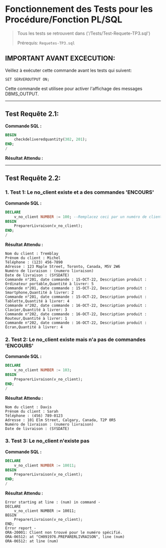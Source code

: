 # Fonctionnement des Tests pour les Procédure/Fonction PL/SQL

>Tous les tests se retrouvent dans ('/Tests/Test-Requete-TP3.sql')
>
>Prérequis: `Requetes-TP3.sql`

## IMPORTANT AVANT EXCECUTION:

Veillez à exécuter cette commande avant les tests qui suivent:

```
SET SERVEROUTPUT ON;
```

Cette commande est utilisee pour activer l'affichage des messages DBMS_OUTPUT.

---
## Test Requête 2.1:

**Commande SQL :**

```sql
BEGIN
    checkdeliveredquantity(302, 201);
END;
/ 
```
**Résultat Attendu :**

---
## Test Requête 2.2:

### 1. Test 1: Le no_client existe et a des commandes 'ENCOURS'

**Commande SQL :**

```sql
DECLARE
    v_no_client NUMBER := 100; --Remplacez ceci par un numéro de client
BEGIN
    PreparerLivraison(v_no_client);
END;
/
``` 

**Résultat Attendu :**

```text
Nom du client : Tremblay
Prénom du client : Michel
Téléphone : (123) 456-7890
Adresse : 123 Maple Street, Toronto, Canada, M5V 2W6
Numéro de livraison : (numero livraison)
Date de livraison : (SYSDATE)
Commande n°201, date commande : 15-OCT-22, Description produit : Ordinateur portable,Quantité à livrer: 5
Commande n°201, date commande : 15-OCT-22, Description produit : Smartphone,Quantité à livrer: 2
Commande n°201, date commande : 15-OCT-22, Description produit : Tablette,Quantité à livrer: 4
Commande n°202, date commande : 16-OCT-22, Description produit : Clavier,Quantité à livrer: 3
Commande n°202, date commande : 16-OCT-22, Description produit : Routeur,Quantité à livrer: 1
Commande n°202, date commande : 16-OCT-22, Description produit : Écran,Quantité à livrer: 4
```

### 2. Test 2: Le no_client existe mais n'a pas de commandes 'ENCOURS'

**Commande SQL :**

```sql
DECLARE
    v_no_client NUMBER := 103; 
BEGIN
    PreparerLivraison(v_no_client);
END;
/
```

**Résultat Attendu :**

```text
Nom du client : Davis
Prénom du client : Sarah
Téléphone : (456) 789-0123
Adresse : 101 Elm Street, Calgary, Canada, T2P 0R5
Numéro de livraison : (numero livraison)
Date de livraison : (SYSDATE)
```

### 3. Test 3: Le no_client n'existe pas 

**Commande SQL :**

```sql
DECLARE
    v_no_client NUMBER := 10011; 
BEGIN
    PreparerLivraison(v_no_client);
END;
/
```

**Résultat Attendu :**

```text
Error starting at line : (num) in command -
DECLARE
    v_no_client NUMBER := 10011;
BEGIN
    PreparerLivraison(v_no_client);
END;
Error report -
ORA-20001: Client non trouvé pour le numéro spécifié.
ORA-06512: at "CH091976.PREPARERLIVRAISON", line (num)
ORA-06512: at line (num)
```